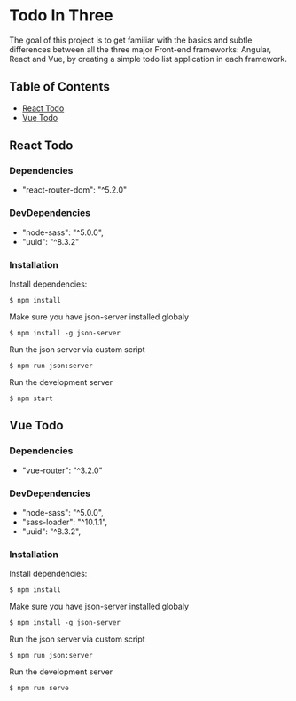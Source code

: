 # Todo In Three

The goal of this project is to get familiar with the basics and subtle differences between all the three major Front-end frameworks: Angular, React and Vue, by creating a simple todo list application in each framework.

## Table of Contents

- [React Todo](#react-todo)
- [Vue Todo](#vue-todo)

## React Todo

### Dependencies

- "react-router-dom": "^5.2.0"

### DevDependencies

- "node-sass": "^5.0.0",
- "uuid": "^8.3.2"

### Installation

Install dependencies:
```
$ npm install
```

Make sure you have json-server installed globaly
```
$ npm install -g json-server
```

Run the json server via custom script
```
$ npm run json:server
```

Run the development server
```
$ npm start
```

## Vue Todo

### Dependencies

- "vue-router": "^3.2.0"

### DevDependencies

- "node-sass": "^5.0.0",
- "sass-loader": "^10.1.1",
- "uuid": "^8.3.2",

### Installation

Install dependencies:
```
$ npm install
```

Make sure you have json-server installed globaly
```
$ npm install -g json-server
```

Run the json server via custom script
```
$ npm run json:server
```

Run the development server
```
$ npm run serve
```

